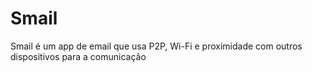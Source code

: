 # Smail
Smail é um app de email que usa P2P, Wi-Fi e proximidade com outros dispositivos para a comunicação 
